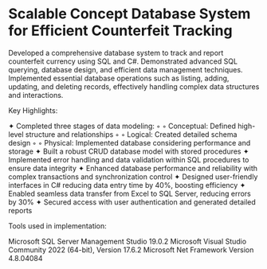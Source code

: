 # Scalable Concept Database System for Efficient Counterfeit Tracking #

Developed a comprehensive database system to track and report counterfeit currency using SQL and C#. Demonstrated advanced SQL querying, database design, and efficient data management techniques. Implemented essential database operations such as listing, adding, updating, and deleting records, effectively handling complex data structures and interactions.

Key Highlights:

✦ Completed three stages of data modeling:
◦ ◦ Conceptual: Defined high-level structure and relationships
◦ ◦ Logical: Created detailed schema design
◦ ◦ Physical: Implemented database considering performance and storage
✦ Built a robust CRUD database model with stored procedures
✦ Implemented error handling and data validation within SQL procedures to ensure data integrity
✦ Enhanced database performance and reliability with complex transactions and synchronization control
✦ Designed user-friendly interfaces in C# reducing data entry time by 40%, boosting efficiency
✦ Enabled seamless data transfer from Excel to SQL Server, reducing errors by 30%
✦ Secured access with user authentication and generated detailed reports

Tools used in implementation:

Microsoft SQL Server Management Studio 19.0.2
Microsoft Visual Studio Community 2022 (64-bit), Version 17.6.2
Microsoft Net Framework Version 4.8.04084
